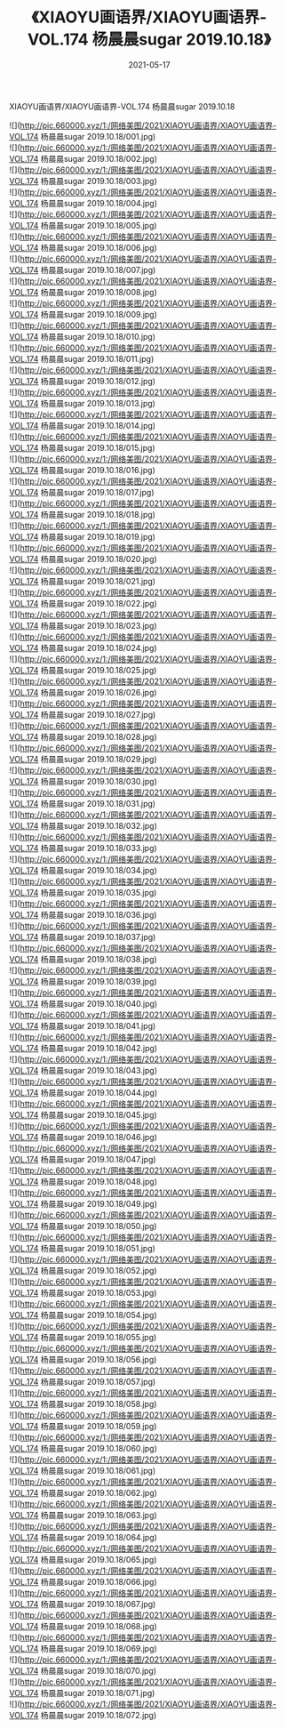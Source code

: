 ﻿---
layout: post
title:  《XIAOYU画语界/XIAOYU画语界-VOL.174 杨晨晨sugar 2019.10.18》
date:   2021-05-17
img: http://pic.660000.xyz/1:/网络美图/2021/XIAOYU画语界/XIAOYU画语界-VOL.174 杨晨晨sugar 2019.10.18/000.jpg
categories: [美女, 清纯, 唯美]
---

XIAOYU画语界/XIAOYU画语界-VOL.174 杨晨晨sugar 2019.10.18

 ![](http://pic.660000.xyz/1:/网络美图/2021/XIAOYU画语界/XIAOYU画语界-VOL.174 杨晨晨sugar 2019.10.18/001.jpg) <br>![](http://pic.660000.xyz/1:/网络美图/2021/XIAOYU画语界/XIAOYU画语界-VOL.174 杨晨晨sugar 2019.10.18/002.jpg) <br>![](http://pic.660000.xyz/1:/网络美图/2021/XIAOYU画语界/XIAOYU画语界-VOL.174 杨晨晨sugar 2019.10.18/003.jpg) <br>![](http://pic.660000.xyz/1:/网络美图/2021/XIAOYU画语界/XIAOYU画语界-VOL.174 杨晨晨sugar 2019.10.18/004.jpg) <br>![](http://pic.660000.xyz/1:/网络美图/2021/XIAOYU画语界/XIAOYU画语界-VOL.174 杨晨晨sugar 2019.10.18/005.jpg) <br>![](http://pic.660000.xyz/1:/网络美图/2021/XIAOYU画语界/XIAOYU画语界-VOL.174 杨晨晨sugar 2019.10.18/006.jpg) <br>![](http://pic.660000.xyz/1:/网络美图/2021/XIAOYU画语界/XIAOYU画语界-VOL.174 杨晨晨sugar 2019.10.18/007.jpg) <br>![](http://pic.660000.xyz/1:/网络美图/2021/XIAOYU画语界/XIAOYU画语界-VOL.174 杨晨晨sugar 2019.10.18/008.jpg) <br>![](http://pic.660000.xyz/1:/网络美图/2021/XIAOYU画语界/XIAOYU画语界-VOL.174 杨晨晨sugar 2019.10.18/009.jpg) <br>![](http://pic.660000.xyz/1:/网络美图/2021/XIAOYU画语界/XIAOYU画语界-VOL.174 杨晨晨sugar 2019.10.18/010.jpg) <br>![](http://pic.660000.xyz/1:/网络美图/2021/XIAOYU画语界/XIAOYU画语界-VOL.174 杨晨晨sugar 2019.10.18/011.jpg) <br>![](http://pic.660000.xyz/1:/网络美图/2021/XIAOYU画语界/XIAOYU画语界-VOL.174 杨晨晨sugar 2019.10.18/012.jpg) <br>![](http://pic.660000.xyz/1:/网络美图/2021/XIAOYU画语界/XIAOYU画语界-VOL.174 杨晨晨sugar 2019.10.18/013.jpg) <br>![](http://pic.660000.xyz/1:/网络美图/2021/XIAOYU画语界/XIAOYU画语界-VOL.174 杨晨晨sugar 2019.10.18/014.jpg) <br>![](http://pic.660000.xyz/1:/网络美图/2021/XIAOYU画语界/XIAOYU画语界-VOL.174 杨晨晨sugar 2019.10.18/015.jpg) <br>![](http://pic.660000.xyz/1:/网络美图/2021/XIAOYU画语界/XIAOYU画语界-VOL.174 杨晨晨sugar 2019.10.18/016.jpg) <br>![](http://pic.660000.xyz/1:/网络美图/2021/XIAOYU画语界/XIAOYU画语界-VOL.174 杨晨晨sugar 2019.10.18/017.jpg) <br>![](http://pic.660000.xyz/1:/网络美图/2021/XIAOYU画语界/XIAOYU画语界-VOL.174 杨晨晨sugar 2019.10.18/018.jpg) <br>![](http://pic.660000.xyz/1:/网络美图/2021/XIAOYU画语界/XIAOYU画语界-VOL.174 杨晨晨sugar 2019.10.18/019.jpg) <br>![](http://pic.660000.xyz/1:/网络美图/2021/XIAOYU画语界/XIAOYU画语界-VOL.174 杨晨晨sugar 2019.10.18/020.jpg) <br>![](http://pic.660000.xyz/1:/网络美图/2021/XIAOYU画语界/XIAOYU画语界-VOL.174 杨晨晨sugar 2019.10.18/021.jpg) <br>![](http://pic.660000.xyz/1:/网络美图/2021/XIAOYU画语界/XIAOYU画语界-VOL.174 杨晨晨sugar 2019.10.18/022.jpg) <br>![](http://pic.660000.xyz/1:/网络美图/2021/XIAOYU画语界/XIAOYU画语界-VOL.174 杨晨晨sugar 2019.10.18/023.jpg) <br>![](http://pic.660000.xyz/1:/网络美图/2021/XIAOYU画语界/XIAOYU画语界-VOL.174 杨晨晨sugar 2019.10.18/024.jpg) <br>![](http://pic.660000.xyz/1:/网络美图/2021/XIAOYU画语界/XIAOYU画语界-VOL.174 杨晨晨sugar 2019.10.18/025.jpg) <br>![](http://pic.660000.xyz/1:/网络美图/2021/XIAOYU画语界/XIAOYU画语界-VOL.174 杨晨晨sugar 2019.10.18/026.jpg) <br>![](http://pic.660000.xyz/1:/网络美图/2021/XIAOYU画语界/XIAOYU画语界-VOL.174 杨晨晨sugar 2019.10.18/027.jpg) <br>![](http://pic.660000.xyz/1:/网络美图/2021/XIAOYU画语界/XIAOYU画语界-VOL.174 杨晨晨sugar 2019.10.18/028.jpg) <br>![](http://pic.660000.xyz/1:/网络美图/2021/XIAOYU画语界/XIAOYU画语界-VOL.174 杨晨晨sugar 2019.10.18/029.jpg) <br>![](http://pic.660000.xyz/1:/网络美图/2021/XIAOYU画语界/XIAOYU画语界-VOL.174 杨晨晨sugar 2019.10.18/030.jpg) <br>![](http://pic.660000.xyz/1:/网络美图/2021/XIAOYU画语界/XIAOYU画语界-VOL.174 杨晨晨sugar 2019.10.18/031.jpg) <br>![](http://pic.660000.xyz/1:/网络美图/2021/XIAOYU画语界/XIAOYU画语界-VOL.174 杨晨晨sugar 2019.10.18/032.jpg) <br>![](http://pic.660000.xyz/1:/网络美图/2021/XIAOYU画语界/XIAOYU画语界-VOL.174 杨晨晨sugar 2019.10.18/033.jpg) <br>![](http://pic.660000.xyz/1:/网络美图/2021/XIAOYU画语界/XIAOYU画语界-VOL.174 杨晨晨sugar 2019.10.18/034.jpg) <br>![](http://pic.660000.xyz/1:/网络美图/2021/XIAOYU画语界/XIAOYU画语界-VOL.174 杨晨晨sugar 2019.10.18/035.jpg) <br>![](http://pic.660000.xyz/1:/网络美图/2021/XIAOYU画语界/XIAOYU画语界-VOL.174 杨晨晨sugar 2019.10.18/036.jpg) <br>![](http://pic.660000.xyz/1:/网络美图/2021/XIAOYU画语界/XIAOYU画语界-VOL.174 杨晨晨sugar 2019.10.18/037.jpg) <br>![](http://pic.660000.xyz/1:/网络美图/2021/XIAOYU画语界/XIAOYU画语界-VOL.174 杨晨晨sugar 2019.10.18/038.jpg) <br>![](http://pic.660000.xyz/1:/网络美图/2021/XIAOYU画语界/XIAOYU画语界-VOL.174 杨晨晨sugar 2019.10.18/039.jpg) <br>![](http://pic.660000.xyz/1:/网络美图/2021/XIAOYU画语界/XIAOYU画语界-VOL.174 杨晨晨sugar 2019.10.18/040.jpg) <br>![](http://pic.660000.xyz/1:/网络美图/2021/XIAOYU画语界/XIAOYU画语界-VOL.174 杨晨晨sugar 2019.10.18/041.jpg) <br>![](http://pic.660000.xyz/1:/网络美图/2021/XIAOYU画语界/XIAOYU画语界-VOL.174 杨晨晨sugar 2019.10.18/042.jpg) <br>![](http://pic.660000.xyz/1:/网络美图/2021/XIAOYU画语界/XIAOYU画语界-VOL.174 杨晨晨sugar 2019.10.18/043.jpg) <br>![](http://pic.660000.xyz/1:/网络美图/2021/XIAOYU画语界/XIAOYU画语界-VOL.174 杨晨晨sugar 2019.10.18/044.jpg) <br>![](http://pic.660000.xyz/1:/网络美图/2021/XIAOYU画语界/XIAOYU画语界-VOL.174 杨晨晨sugar 2019.10.18/045.jpg) <br>![](http://pic.660000.xyz/1:/网络美图/2021/XIAOYU画语界/XIAOYU画语界-VOL.174 杨晨晨sugar 2019.10.18/046.jpg) <br>![](http://pic.660000.xyz/1:/网络美图/2021/XIAOYU画语界/XIAOYU画语界-VOL.174 杨晨晨sugar 2019.10.18/047.jpg) <br>![](http://pic.660000.xyz/1:/网络美图/2021/XIAOYU画语界/XIAOYU画语界-VOL.174 杨晨晨sugar 2019.10.18/048.jpg) <br>![](http://pic.660000.xyz/1:/网络美图/2021/XIAOYU画语界/XIAOYU画语界-VOL.174 杨晨晨sugar 2019.10.18/049.jpg) <br>![](http://pic.660000.xyz/1:/网络美图/2021/XIAOYU画语界/XIAOYU画语界-VOL.174 杨晨晨sugar 2019.10.18/050.jpg) <br>![](http://pic.660000.xyz/1:/网络美图/2021/XIAOYU画语界/XIAOYU画语界-VOL.174 杨晨晨sugar 2019.10.18/051.jpg) <br>![](http://pic.660000.xyz/1:/网络美图/2021/XIAOYU画语界/XIAOYU画语界-VOL.174 杨晨晨sugar 2019.10.18/052.jpg) <br>![](http://pic.660000.xyz/1:/网络美图/2021/XIAOYU画语界/XIAOYU画语界-VOL.174 杨晨晨sugar 2019.10.18/053.jpg) <br>![](http://pic.660000.xyz/1:/网络美图/2021/XIAOYU画语界/XIAOYU画语界-VOL.174 杨晨晨sugar 2019.10.18/054.jpg) <br>![](http://pic.660000.xyz/1:/网络美图/2021/XIAOYU画语界/XIAOYU画语界-VOL.174 杨晨晨sugar 2019.10.18/055.jpg) <br>![](http://pic.660000.xyz/1:/网络美图/2021/XIAOYU画语界/XIAOYU画语界-VOL.174 杨晨晨sugar 2019.10.18/056.jpg) <br>![](http://pic.660000.xyz/1:/网络美图/2021/XIAOYU画语界/XIAOYU画语界-VOL.174 杨晨晨sugar 2019.10.18/057.jpg) <br>![](http://pic.660000.xyz/1:/网络美图/2021/XIAOYU画语界/XIAOYU画语界-VOL.174 杨晨晨sugar 2019.10.18/058.jpg) <br>![](http://pic.660000.xyz/1:/网络美图/2021/XIAOYU画语界/XIAOYU画语界-VOL.174 杨晨晨sugar 2019.10.18/059.jpg) <br>![](http://pic.660000.xyz/1:/网络美图/2021/XIAOYU画语界/XIAOYU画语界-VOL.174 杨晨晨sugar 2019.10.18/060.jpg) <br>![](http://pic.660000.xyz/1:/网络美图/2021/XIAOYU画语界/XIAOYU画语界-VOL.174 杨晨晨sugar 2019.10.18/061.jpg) <br>![](http://pic.660000.xyz/1:/网络美图/2021/XIAOYU画语界/XIAOYU画语界-VOL.174 杨晨晨sugar 2019.10.18/062.jpg) <br>![](http://pic.660000.xyz/1:/网络美图/2021/XIAOYU画语界/XIAOYU画语界-VOL.174 杨晨晨sugar 2019.10.18/063.jpg) <br>![](http://pic.660000.xyz/1:/网络美图/2021/XIAOYU画语界/XIAOYU画语界-VOL.174 杨晨晨sugar 2019.10.18/064.jpg) <br>![](http://pic.660000.xyz/1:/网络美图/2021/XIAOYU画语界/XIAOYU画语界-VOL.174 杨晨晨sugar 2019.10.18/065.jpg) <br>![](http://pic.660000.xyz/1:/网络美图/2021/XIAOYU画语界/XIAOYU画语界-VOL.174 杨晨晨sugar 2019.10.18/066.jpg) <br>![](http://pic.660000.xyz/1:/网络美图/2021/XIAOYU画语界/XIAOYU画语界-VOL.174 杨晨晨sugar 2019.10.18/067.jpg) <br>![](http://pic.660000.xyz/1:/网络美图/2021/XIAOYU画语界/XIAOYU画语界-VOL.174 杨晨晨sugar 2019.10.18/068.jpg) <br>![](http://pic.660000.xyz/1:/网络美图/2021/XIAOYU画语界/XIAOYU画语界-VOL.174 杨晨晨sugar 2019.10.18/069.jpg) <br>![](http://pic.660000.xyz/1:/网络美图/2021/XIAOYU画语界/XIAOYU画语界-VOL.174 杨晨晨sugar 2019.10.18/070.jpg) <br>![](http://pic.660000.xyz/1:/网络美图/2021/XIAOYU画语界/XIAOYU画语界-VOL.174 杨晨晨sugar 2019.10.18/071.jpg) <br>![](http://pic.660000.xyz/1:/网络美图/2021/XIAOYU画语界/XIAOYU画语界-VOL.174 杨晨晨sugar 2019.10.18/072.jpg) <br>